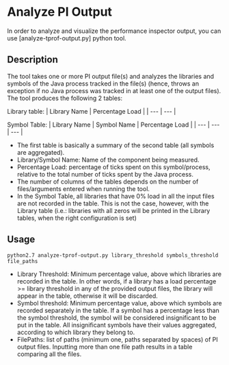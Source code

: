 # Analyze PI Output

In order to analyze and visualize the performance inspector output, you can use [analyze-tprof-output.py] python tool.

## Description

The tool takes one or more PI output file(s) and analyzes the libraries and symbols of the Java process tracked in the file(s) (hence, throws an exception if no Java process was tracked in at least one of the output files). The tool produces the following 2 tables:

Library table:
| Library Name | Percentage Load |
| --- | --- |

Symbol Table:
| Library Name | Symbol Name | Percentage Load |
| --- | --- | --- |

* The first table is basically a summary of the second table (all symbols are aggregated).
* Library/Symbol Name: Name of the component being measured.
* Percentage Load: percentage of ticks spent on this symbol/process, relative to the total number of ticks spent by the Java process.
* The number of columns of the tables depends on the number of files/arguments entered when running the tool.
* In the Symbol Table, all libraries that have 0% load in all the input files are not recorded in the table. This is not the case, however, with the Library table (i.e.: libraries with all zeros will be printed in the Library tables, when the right configuration is set)

## Usage

`python2.7 analyze-tprof-output.py library_threshold symbols_threshold file_paths`

* Library Threshold: Minimum percentage value, above which libraries are recorded in the table. In other words, if a library has a load percentage >= library threshold in any of the provided output files, the library will appear in the table, otherwise it will be discarded.
* Symbol threshold: Minimum percentage value, above which symbols are recorded separately in the table. If a symbol has a percentage less than the symbol threshold, the symbol will be considered insignificant to be put in the table. All insignificant symbols have their values aggregated, according to which library they belong to.
* FilePaths: list of paths (minimum one, paths separated by spaces) of PI output files. Inputting more than one file path results in a table comparing all the files.